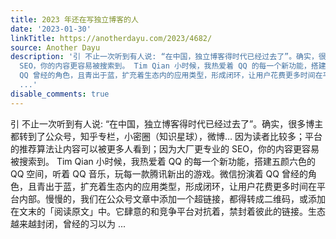 ```yaml
---
title: 2023 年还在写独立博客的人
date: '2023-01-30'
linkTitle: https://anotherdayu.com/2023/4682/
source: Another Dayu
description: '引 不止一次听到有人说: “在中国，独立博客得时代已经过去了”。确实，很多博主都转到了公众号，知乎专栏，小密圈（知识星球），微博… 因为读者比较多；平台的推荐算法让内容可以被更多人看到；因为大厂更专业的
  SEO，你的内容更容易被搜索到。 Tim Qian 小时候，我热爱着 QQ 的每一个新功能，搭建五颜六色的 QQ 空间，听着 QQ 音乐，玩每一款腾讯新出的游戏。微信扮演着
  QQ 曾经的角色，且青出于蓝，扩充着生态内的应用类型，形成闭环，让用户花费更多时间在平台内部。慢慢的，我们在公众号文章中添加一个超链接，都得转成二维码，或添加在文末的「阅读原文」中。它肆意的和竞争平台对抗着，禁封着彼此的链接。生态越来越封闭，曾经的习以为
  ...'
disable_comments: true
---
```

引 不止一次听到有人说: “在中国，独立博客得时代已经过去了”。确实，很多博主都转到了公众号，知乎专栏，小密圈（知识星球），微博… 因为读者比较多；平台的推荐算法让内容可以被更多人看到；因为大厂更专业的 SEO，你的内容更容易被搜索到。 Tim Qian 小时候，我热爱着 QQ 的每一个新功能，搭建五颜六色的 QQ 空间，听着 QQ 音乐，玩每一款腾讯新出的游戏。微信扮演着 QQ 曾经的角色，且青出于蓝，扩充着生态内的应用类型，形成闭环，让用户花费更多时间在平台内部。慢慢的，我们在公众号文章中添加一个超链接，都得转成二维码，或添加在文末的「阅读原文」中。它肆意的和竞争平台对抗着，禁封着彼此的链接。生态越来越封闭，曾经的习以为 ...